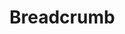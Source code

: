 # Breadcrumb
<script setup lang="ts">
import { ref } from 'vue'

const isModalOpen = ref("");
const isModalOpen2 = ref("");
</script>

<br>
<br>
<br>
<Breadcrumb v-model="isModalOpen"/>
<br>
<Breadcrumb v-model="isModalOpen2"><template #separator> &nbsp> </template></Breadcrumb>
